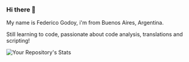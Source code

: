 ### Hi there 👋
My name is Federico Godoy, i'm from Buenos Aires, Argentina.

Still learning to code, passionate about code analysis, translations and scripting!


![Your Repository's Stats](https://github-readme-stats.vercel.app/api?username=fd1911&show_icons=true&count_private=true)
<!--
**fd1911/fd1911** is a ✨ _special_ ✨ repository because its `README.md` (this file) appears on your GitHub profile.

Here are some ideas to get you started:

- 🔭 I’m currently working on ...
- 🌱 I’m currently learning ...
- 👯 I’m looking to collaborate on ...
- 🤔 I’m looking for help with ...
- 💬 Ask me about ...
- 📫 How to reach me: ...
- 😄 Pronouns: ...
- ⚡ Fun fact: ...
-->
